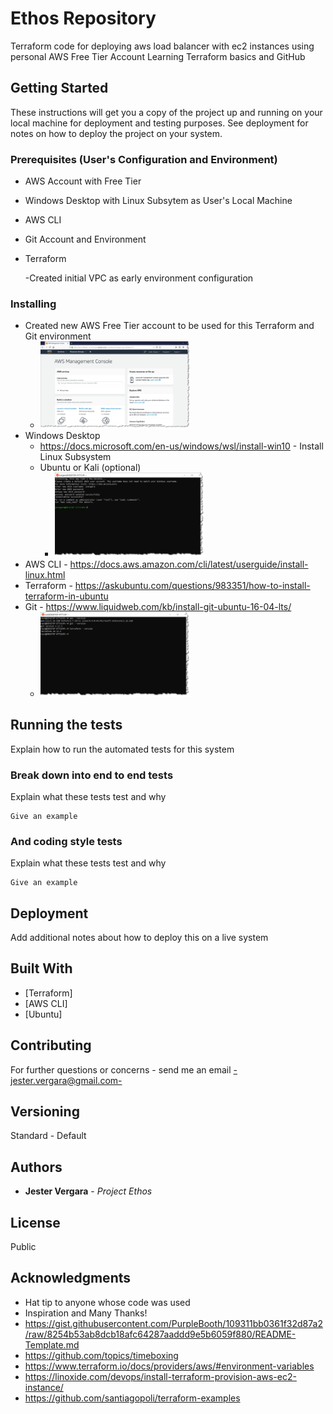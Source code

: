 # Ethos Repository

Terraform code for deploying aws load balancer with ec2 instances using personal AWS Free Tier Account
Learning Terraform basics and GitHub 

## Getting Started

These instructions will get you a copy of the project up and running on your local machine for deployment and testing purposes. See deployment for notes on how to deploy the project on your system.

### Prerequisites (User's Configuration and Environment)

- AWS Account with Free Tier 
- Windows Desktop with Linux Subsytem as User's Local Machine
- AWS CLI
- Git Account and Environment 
- Terraform

    -Created initial VPC as early environment configuration 

### Installing

- Created new AWS Free Tier account to be used for this Terraform and Git environment 
  - <img src="https://github.com/jester-vergara/ethos/blob/master/2019-08-18_22-37-42.png" width="240">
- Windows Desktop 
  - https://docs.microsoft.com/en-us/windows/wsl/install-win10 - Install Linux Subsystem 
  - Ubuntu or Kali (optional)
    - <img src="https://github.com/jester-vergara/ethos/blob/master/2019-08-18_12-50-19.png" width="240">
- AWS CLI - https://docs.aws.amazon.com/cli/latest/userguide/install-linux.html
- Terraform - https://askubuntu.com/questions/983351/how-to-install-terraform-in-ubuntu
- Git - https://www.liquidweb.com/kb/install-git-ubuntu-16-04-lts/
   - <img src="https://github.com/jester-vergara/ethos/blob/master/2019-08-18_22-25-41.png" width="240">
## Running the tests

Explain how to run the automated tests for this system

### Break down into end to end tests

Explain what these tests test and why

```
Give an example
```

### And coding style tests

Explain what these tests test and why

```
Give an example
```

## Deployment

Add additional notes about how to deploy this on a live system

## Built With

* [Terraform]
* [AWS CLI]
* [Ubuntu]

## Contributing

For further questions or concerns - send me an email <-jester.vergara@gmail.com->

## Versioning

Standard - Default

## Authors

* **Jester Vergara** - *Project Ethos* 

## License

Public 

## Acknowledgments

* Hat tip to anyone whose code was used
* Inspiration and Many Thanks!
* https://gist.githubusercontent.com/PurpleBooth/109311bb0361f32d87a2/raw/8254b53ab8dcb18afc64287aaddd9e5b6059f880/README-Template.md
* https://github.com/topics/timeboxing
* https://www.terraform.io/docs/providers/aws/#environment-variables
* https://linoxide.com/devops/install-terraform-provision-aws-ec2-instance/
* https://github.com/santiagopoli/terraform-examples
